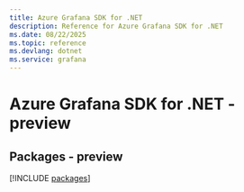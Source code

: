```yaml
---
title: Azure Grafana SDK for .NET
description: Reference for Azure Grafana SDK for .NET
ms.date: 08/22/2025
ms.topic: reference
ms.devlang: dotnet
ms.service: grafana
---
```

# Azure Grafana SDK for .NET - preview
## Packages - preview
[!INCLUDE [packages](grafana-index.md)]